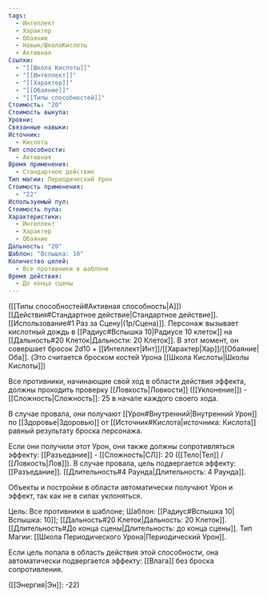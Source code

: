 ```yaml
---
tags:
  - Интеллект
  - Характер
  - Обаяние
  - Навык/ШколаКислоты
  - Активная
Ссылки:
  - "[[Школа Кислоты]]"
  - "[[Интеллект]]"
  - "[[Характер]]"
  - "[[Обаяние]]"
  - "[[Типы способностей]]"
Стоимость: "20"
Стоимость выкупа: 
Уровни: 
Связанные навыки: 
Источник:
  - Кислота
Тип способности:
  - Активная
Время применения:
  - Стандартное действие
Тип магии: Периодический Урон
Стоимость применения:
  - "22"
Используемый пул: 
Стоимость пула: 
Характеристики:
  - Интеллект
  - Характер
  - Обаяние
Дальность: "20"
Шаблон: "Вспышка: 10"
Количество целей:
  - Все противники в шаблоне
Время действия:
  - До конца сцены
---
```

([[Типы способностей#Активная способность|А]]) [[Действия#Стандартное действие|Стандартное действие]]. [[Использование#1 Раз за Сцену|(1р/Сцена)]]. Персонаж вызывает кислотный дождь в [[Радиус#Вспышка 10|Радиусе 10 клеток]] на [[Дальность#20 Клеток|Дальности: 20 Клеток]]. В этот момент, он совершает бросок 2d10 + [[Интеллект|Инт]]/[[Характер|Хар]]/[[Обаяние|Оба]]. 
(Это считается броском костей Урона [[Школа Кислоты|Школы Кислоты]])

Все противники, начинающие свой ход в области действия эффекта, должны проходить проверку [[Ловкость|Ловкости]] ([[Уклонение]]) - [[Сложность|Сложность]]: 25 в начале каждого своего хода.

В случае провала, они получают [[Урон#Внутренний|Внутренний Урон]] по [[Здоровье|Здоровью]] от [[Источник#Кислота|источника: Кислота]] равный результату броска персонажа. 

Если они получили этот Урон, они также должны сопротивляться эффекту: [[Разъедание]] - [[Сложность|СЛ]]: 20 ([[Тело|Тел]] / [[Ловкость|Лов]]). В случае провала, цель подвергается эффекту: [[Разъедание]]. [[Длительность#4 Раунда|Длительность: 4 Раунда]].

Объекты и постройки в области автоматически получают Урон и эффект, так как не в силах уклоняться. 

Цель: Все противники в шаблоне; Шаблон: [[Радиус#Вспышка 10|Вспышка: 10]]; [[Дальность#20 Клеток|Дальность: 20 Клеток]]. [[Длительность#До конца сцены|Длительность: до конца сцены]]. Тип Магии: [[Школа Периодического Урона|Периодический Урон]].

Если цель попала в область действия этой способности, она автоматически подвергается эффекту: [[Влага]] без броска сопротивления. 

([[Энергия|Эн]]: -22)
